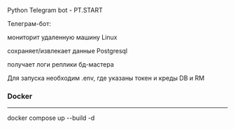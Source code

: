 Python Telegram bot - PT.START

Телеграм-бот:

мониторит удаленную машину Linux

сохраняет/извлекает данные Postgresql

получает логи реплики бд-мастера

Для запуска необходим .env, где указаны токен и креды DB и RM

### Docker
------------------------------
docker compose up --build -d
